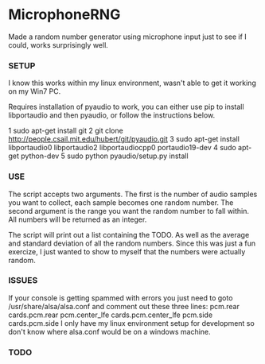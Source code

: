 # MicrophoneRNG
Made a random number generator using microphone input just to see if I could, works surprisingly well.

### SETUP ###
I know this works within my linux environment, wasn't able to get it working on my Win7 PC.

Requires installation of pyaudio to work, you can either use pip to install libportaudio and then pyaudio, or follow the instructions below.

1 sudo apt-get install git
2 git clone http://people.csail.mit.edu/hubert/git/pyaudio.git
3 sudo apt-get install libportaudio0 libportaudio2 libportaudiocpp0 portaudio19-dev
4 sudo apt-get python-dev
5 sudo python pyaudio/setup.py install

### USE ###

The script accepts two arguments. The first is the number of audio samples you want to collect, each sample becomes one random number. The second argument is the range you want the random number to fall within. All numbers will be returned as an integer.

The script will print out a list containing the TODO. As well as the average and standard deviation of all the random numbers. Since this was just a fun exercize, I just wanted to show to myself that the numbers were actually random.

### ISSUES ###

If your console is getting spammed with errors you just need to goto /usr/share/alsa/alsa.conf and comment out these three lines:
  pcm.rear cards.pcm.rear
  pcm.center_lfe cards.pcm.center_lfe
  pcm.side cards.pcm.side
I only have my linux environment setup for development so don't know where alsa.conf would be on a windows machine.

### TODO ###
